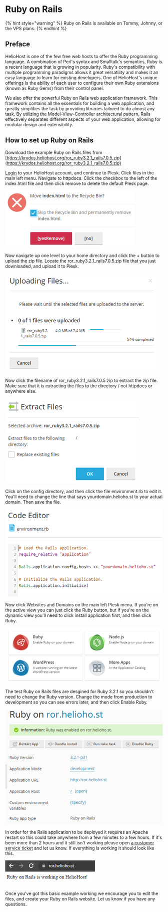 # Ruby on Rails

{% hint style="warning" %}
Ruby on Rails is available on Tommy, Johnny, or the VPS plans.
{% endhint %}

## Preface

HelioHost is one of the few free web hosts to offer the Ruby programming language. A combination of Perl's syntax and Smalltalk's semantics, Ruby is a recent language that is growing in popularity. Ruby's compatibility with multiple programming paradigms allows it great versatility and makes it an easy language to learn for existing developers. One of HelioHost's unique offerings is the ability of each user to configure their own Ruby extensions \(known as Ruby Gems\) from their control panel.

We also offer the powerful Ruby on Rails web application framework. This framework contains all the essentials for building a web application, and greatly simplifies the task by providing libraries tailored to do almost any task. By utilizing the Model-View-Controller architectural pattern, Rails effectively separates different aspects of your web application, allowing for modular design and extensibility.

## How to set up Ruby on Rails

Download the example Ruby on Rails files from [https://krydos.heliohost.org/ror_ruby3.2.1_rails7.0.5.zip](https://krydos.heliohost.org/ror_ruby3.2.1_rails7.0.5.zip)

[Login](https://heliohost.org/login/) to your HelioHost account, and continue to Plesk. Click files in the main left menu. Navigate to httpdocs. Click the checkbox to the left of the index.html file and then click remove to delete the default Plesk page.

![](../.gitbook/assets/ror_delete_index.png)

Now navigate up one level to your home directory and click the + button to upload the zip file. Locate the ror_ruby3.2.1_rails7.0.5.zip file that you just downloaded, and upload it to Plesk.

![](../.gitbook/assets/ror_upload.png)

Now click the filename of ror_ruby3.2.1_rails7.0.5.zip to extract the zip file. Make sure that it is extracting the files to the directory / not httpdocs or anywhere else.

![](../.gitbook/assets/ror_extract.png)

Click on the config directory, and then click the file environment.rb to edit it. You'll need to change the line that says yourdomain.helioho.st to your actual domain. Then save the file.

![](../.gitbook/assets/ror_domain.png)

Now click Websites and Domains on the main left Plesk menu. If you're on the active view you can just click the Ruby button, but if you're on the dynamic view you'll need to click install application first, and then click Ruby.

![](../.gitbook/assets/ror_ruby.png)

The test Ruby on Rails files are desgined for Ruby 3.2.1 so you shouldn't need to change the Ruby version. Change the mode from production to development so you can see errors later, and then click Enable Ruby.

![](../.gitbook/assets/ror_enable.png)

In order for the Rails application to be deployed it requires an Apache restart so this could take anywhere from a few minutes to a few hours. If it's been more than 2 hours and it still isn't working please open [a customer service ticket](https://helionet.org/index/forum/45-customer-service/?do=add) and let us know. If everything is working it should look like this.

![](../.gitbook/assets/ror_works.png)

Once you've got this basic example working we encourage you to edit the files, and create your Ruby on Rails website. Let us know if you have any questions.
